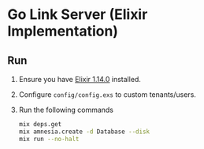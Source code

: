 # Go Link Server (Elixir Implementation)

## Run

1.  Ensure you have [Elixir 1.14.0](https://elixir-lang.org/install.html) installed.

2.  Configure `config/config.exs` to custom tenants/users.

3.  Run the following commands

    ```bash
    mix deps.get
    mix amnesia.create -d Database --disk
    mix run --no-halt
    ```

